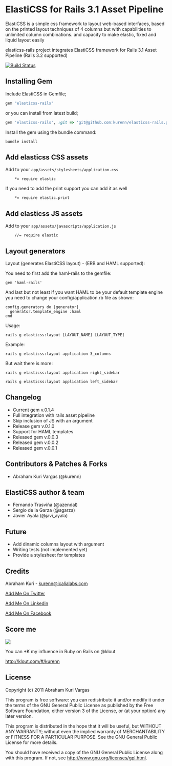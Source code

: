 # ElastiCSS for Rails 3.1 Asset Pipeline
ElastiCSS is a simple css framework to layout web-based interfaces, based on the printed layout techniques of 4 columns but with capabilities to unlimited column combinations. and capacity to make elastic, fixed and liquid layout easily 

elasticss-rails project integrates ElastiCSS framework for Rails 3.1 Asset Pipeline (Rails 3.2 supported)

[![Build Status](https://secure.travis-ci.org/kurenn/elasticss-rails.png?branch=master)](http://travis-ci.org/kurenn/elasticss-rails)

## Installing Gem

Include ElastiCSS in Gemfile;

```ruby
gem "elasticss-rails"
```

or you can install from latest build;

```ruby
gem 'elasticss-rails', :git => 'git@github.com:kurenn/elasticss-rails.git'
```

Install the gem using the bundle command:

    bundle install


## Add elasticss CSS assets

Add to your `app/assets/stylesheets/application.css`

		*= require elastic

If you need to add the print support you can add it as well
		
		*= require elastic.print

## Add elasticss JS assets

Add to your `app/assets/javascripts/application.js`

		//= require elastic

## Layout generators

Layout (generates ElastiCSS layout) - (ERB and HAML supported):

You need to first add the haml-rails to the gemfile:
    
    gem 'haml-rails'

And last but not least if you want HAML to be your default template engine you
need to change your config/application.rb file as shown:

    config.generators do |generator|
      generator.template_engine :haml
    end


Usage:


    rails g elasticss:layout [LAYOUT_NAME] [LAYOUT_TYPE]


Example:


    rails g elasticss:layout application 3_columns

But wait there is more:

    rails g elasticss:layout application right_sidebar

    rails g elasticss:layout application left_sidebar


## Changelog
<ul>
  <li>Current gem v.0.1.4</li>
	<li>Full integration with rails asset pipeline</li>
  <li>Skip inclusion of JS with an argument</li>
  <li>Release gem v.0.1.0</li>
  <li>Support for HAML templates</li>
  <li>Released gem v.0.0.3</li>
  <li>Released gem v.0.0.2</li>
  <li>Released gem v.0.0.1</li>
</ul>


## Contributors & Patches & Forks
<ul>
  <li>Abraham Kuri Vargas (@kurenn)</li>
</ul>

## ElastiCSS author & team
<ul>
  <li>Fernando Trasviña (@azendal)</li>
  <li>Sergio de la Garza (@sgarza)</li>
  <li>Javier Ayala (@javi_ayala)</li>
</ul>

## Future
<ul>
  <li>Add dinamic columns layout with argument</li>
  <li>Writing tests (not implemented yet)</li>
  <li>Provide a stylesheet for templates</li>
</ul>


## Credits
Abraham Kuri - kurenn@icalialabs.com

[Add Me On Twitter](http://twitter.com/kurenn "Follow me")

[Add Me On Linkedin](http://www.linkedin.com/pub/abraham-kuri/26/a21/b41 "Add Me On Linkedin")

[Add Me On Facebook](https://www.facebook.com/kurenn "Add Me On Facebook")


## Score me
<img src="https://addons.opera.com/media/extensions/55/14355/1.0.1-rev1/icons/icon_64x64.png"></img>

You can +K my influence in Ruby on Rails on @klout

http://klout.com/#/kurenn


## License
Copyright (c) 2011 Abraham Kuri Vargas

This program is free software: you can redistribute it and/or modify it under the terms of the GNU General Public License as published by the Free Software Foundation, either version 3 of the License, or (at your option) any later version.

This program is distributed in the hope that it will be useful, but WITHOUT ANY WARRANTY; without even the implied warranty of MERCHANTABILITY or FITNESS FOR A PARTICULAR PURPOSE. See the GNU General Public License for more details.

You should have received a copy of the GNU General Public License along with this program. If not, see http://www.gnu.org/licenses/gpl.html.
